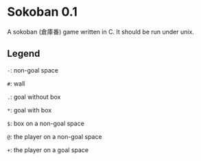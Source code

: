 # Sokoban 0.1
A sokoban (倉庫番) game written in C. It should be run under unix.

## Legend
`-`: non-goal space

`#`: wall

`.`: goal without box

`*`: goal with box

`$`: box on a non-goal space

`@`: the player on a non-goal space

`+`: the player on a goal space
